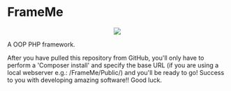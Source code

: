 # FrameMe

<p align="center"><img src="https://frameme.guillaume-zeeman.nl/images/frame_blue_two_hills_v2.png"></p>

A OOP PHP framework.

After you have pulled this repository from GitHub, you'll only have to perform a 'Composer install' and specify the base URL (if you are using a local webserver e.g.: /FrameMe/Public/) and you'll be ready to go!
Success to you with developing amazing software!!
Good luck.
